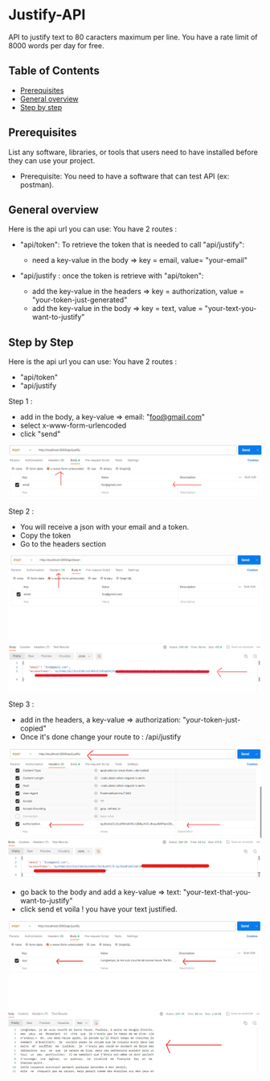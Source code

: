 # Justify-API

API to justify text to 80 caracters maximum per line.
You have a rate limit of 8000 words per day for free.

## Table of Contents

- [Prerequisites](#prerequisites)
- [General overview](#General-overview)
- [Step by step](#step-by-step)

## Prerequisites

List any software, libraries, or tools that users need to have installed before they can use your project.

- Prerequisite: You need to have a software that can test API (ex: postman).

## General overview

Here is the api url you can use:
You have 2 routes :

- "api/token": To retrieve the token that is needed to call "api/justify":

  - need a key-value in the body => key = email, value= "your-email"

- "api/justify : once the token is retrieve with "api/token":
  - add the key-value in the headers => key = authorization, value = "your-token-just-generated"
  - add the key-value in the body => key = text, value = "your-text-you-want-to-justify"

## Step by Step

Here is the api url you can use:
You have 2 routes :

- "api/token"
- "api/justify

Step 1 :

- add in the body, a key-value => email: "foo@gmail.com"
- select x-www-form-urlencoded
- click "send"

![Screenshot 1](./screenshots/step-1.png)

Step 2 :

- You will receive a json with your email and a token.
- Copy the token
- Go to the headers section

![Screenshot 2](./screenshots/step-2.png)

Step 3 :

- add in the headers, a key-value => authorization: "your-token-just-copied"
- Once it's done change your route to : /api/justify

![Screenshot 3](./screenshots/step-3.png)

- go back to the body and add a key-value => text: "your-text-that-you-want-to-justify"
- click send et voila ! you have your text justified.

![Screenshot 4](./screenshots/step-4.png)

